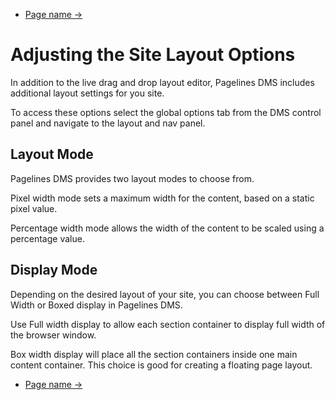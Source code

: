 <div class="row-fluid">
	<div class="span12">
		<ul class="pager">
  			<li class="pull-right"><a href="http://docs.pagelines.com/configure/">Page name &rarr;</a></li>
		</ul>
	</div>
</div>

# Adjusting the Site Layout Options

In addition to the live drag and drop layout editor, Pagelines DMS includes additional layout settings for you site. 

To access these options select the global options tab from the DMS control panel and navigate to the layout and nav panel. 

## Layout Mode 

Pagelines DMS provides two layout modes to choose from.

Pixel width mode sets a maximum width for the content, based on a static pixel value. 

Percentage width mode allows the width of the content to be scaled using a percentage value.  

## Display Mode

Depending on the desired layout of your site, you can choose between Full Width or Boxed display in Pagelines DMS. 

Use Full width display to allow each section container to display full width of the browser window.

Box width display will place all the section containers inside one main content container. This choice is good for creating a floating page layout. 











<div class="row-fluid">
	<div class="span12">
		<ul class="pager">
  			<li class="pull-right"><a href="http://docs.pagelines.com/configure/">Page name &rarr;</a></li>
		</ul>
	</div>
</div>